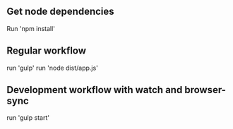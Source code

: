## Get node dependencies
Run 'npm install'

## Regular workflow
run 'gulp'
run 'node dist/app.js'

## Development workflow with watch and browser-sync
run 'gulp start'